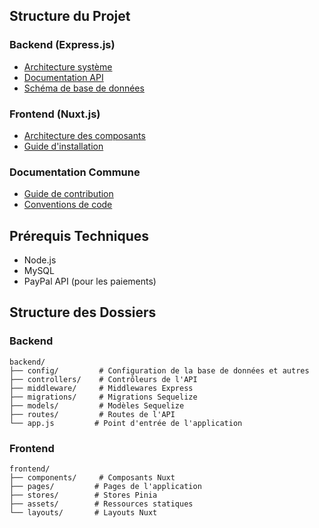 ## Structure du Projet

### Backend (Express.js)
- [Architecture système](./backend/architecture/architecture-systeme.md)
- [Documentation API](./backend/api/endpoints.md)
- [Schéma de base de données](./backend/architecture/diagramme-base-donnees.md)

### Frontend (Nuxt.js)
- [Architecture des composants](./frontend/architecture/structure-composants.md)
- [Guide d'installation](./frontend/guides/installation.md)

### Documentation Commune
- [Guide de contribution](./commun/contribution.md)
- [Conventions de code](./commun/conventions-code.md)

## Prérequis Techniques
- Node.js
- MySQL
- PayPal API (pour les paiements)

## Structure des Dossiers

### Backend
```
backend/
├── config/         # Configuration de la base de données et autres
├── controllers/    # Contrôleurs de l'API
├── middleware/     # Middlewares Express
├── migrations/     # Migrations Sequelize
├── models/         # Modèles Sequelize
├── routes/         # Routes de l'API
└── app.js         # Point d'entrée de l'application
```

### Frontend
```
frontend/
├── components/     # Composants Nuxt
├── pages/         # Pages de l'application
├── stores/        # Stores Pinia
├── assets/        # Ressources statiques
└── layouts/       # Layouts Nuxt
